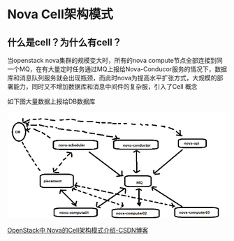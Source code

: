 # Nova Cell架构模式

## 什么是cell？为什么有cell？

当openstack nova集群的规模变大时，所有的nova compute节点全部连接到同一个MQ，在有大量定时任务通过MQ上报给Nova-Conducor服务的情况下，数据库和消息队列服务就会出现瓶颈，而此时nova为提高水平扩张方式，大规模的部署能力，同时又不增加数据库和消息中间件的复杂服，引入了Cell 概念

如下图大量数据上报给DB数据库

![AA750B6F-4C7A-42B7-BB92-DA09805E515C_cropped_enhanced](./nova%20cell%E6%9E%B6%E6%9E%84%E6%A8%A1%E5%BC%8F/images/AA750B6F-4C7A-42B7-BB92-DA09805E515C_cropped_enhanced.png)



[OpenStack中 Nova的Cell架构模式介绍-CSDN博客](https://blog.csdn.net/Lihuihui006/article/details/112035435)